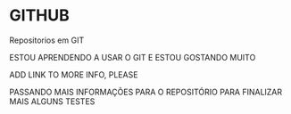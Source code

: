 # GITHUB

Repositorios em GIT


ESTOU APRENDENDO A USAR O GIT E ESTOU GOSTANDO MUITO

ADD LINK TO MORE INFO, PLEASE

PASSANDO MAIS INFORMAÇÕES PARA O REPOSITÓRIO PARA FINALIZAR MAIS ALGUNS TESTES
